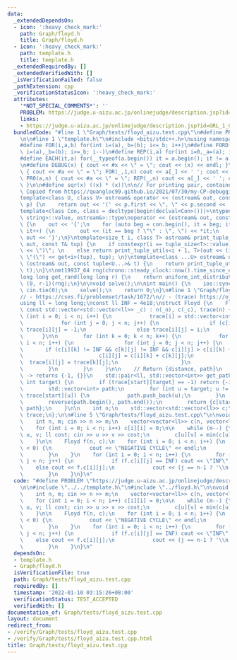 ```yaml
---
data:
  _extendedDependsOn:
  - icon: ':heavy_check_mark:'
    path: Graph/floyd.h
    title: Graph/floyd.h
  - icon: ':heavy_check_mark:'
    path: template.h
    title: template.h
  _extendedRequiredBy: []
  _extendedVerifiedWith: []
  _isVerificationFailed: false
  _pathExtension: cpp
  _verificationStatusIcon: ':heavy_check_mark:'
  attributes:
    '*NOT_SPECIAL_COMMENTS*': ''
    PROBLEM: https://judge.u-aizu.ac.jp/onlinejudge/description.jsp?id=GRL_1_C
    links:
    - https://judge.u-aizu.ac.jp/onlinejudge/description.jsp?id=GRL_1_C
  bundledCode: "#line 1 \"Graph/tests/floyd_aizu.test.cpp\"\n#define PROBLEM \"https://judge.u-aizu.ac.jp/onlinejudge/description.jsp?id=GRL_1_C\"\
    \n\n#line 1 \"template.h\"\n#include <bits/stdc++.h>\nusing namespace std;\n\n\
    #define FOR(i,a,b) for(int i=(a),_b=(b); i<=_b; i++)\n#define FORD(i,a,b) for(int\
    \ i=(a),_b=(b); i>=_b; i--)\n#define REP(i,a) for(int i=0,_a=(a); i<_a; i++)\n\
    #define EACH(it,a) for(__typeof(a.begin()) it = a.begin(); it != a.end(); ++it)\n\
    \n#define DEBUG(x) { cout << #x << \" = \"; cout << (x) << endl; }\n#define PR(a,n)\
    \ { cout << #a << \" = \"; FOR(_,1,n) cout << a[_] << ' '; cout << endl; }\n#define\
    \ PR0(a,n) { cout << #a << \" = \"; REP(_,n) cout << a[_] << ' '; cout << endl;\
    \ }\n\n#define sqr(x) ((x) * (x))\n\n// For printing pair, container, etc.\n//\
    \ Copied from https://quangloc99.github.io/2021/07/30/my-CP-debugging-template.html\n\
    template<class U, class V> ostream& operator << (ostream& out, const pair<U, V>&\
    \ p) {\n    return out << '(' << p.first << \", \" << p.second << ')';\n}\n\n\
    template<class Con, class = decltype(begin(declval<Con>()))>\ntypename enable_if<!is_same<Con,\
    \ string>::value, ostream&>::type\noperator << (ostream& out, const Con& con)\
    \ {\n    out << '{';\n    for (auto beg = con.begin(), it = beg; it != con.end();\
    \ it++) {\n        out << (it == beg ? \"\" : \", \") << *it;\n    }\n    return\
    \ out << '}';\n}\ntemplate<size_t i, class T> ostream& print_tuple_utils(ostream&\
    \ out, const T& tup) {\n    if constexpr(i == tuple_size<T>::value) return out\
    \ << \")\"; \n    else return print_tuple_utils<i + 1, T>(out << (i ? \", \" :\
    \ \"(\") << get<i>(tup), tup); \n}\ntemplate<class ...U> ostream& operator <<\
    \ (ostream& out, const tuple<U...>& t) {\n    return print_tuple_utils<0, tuple<U...>>(out,\
    \ t);\n}\n\nmt19937_64 rng(chrono::steady_clock::now().time_since_epoch().count());\n\
    long long get_rand(long long r) {\n    return uniform_int_distribution<long long>\
    \ (0, r-1)(rng);\n}\n\nvoid solve();\n\nint main() {\n    ios::sync_with_stdio(0);\
    \ cin.tie(0);\n    solve();\n    return 0;\n}\n#line 1 \"Graph/floyd.h\"\n// Tested:\n\
    // - https://cses.fi/problemset/task/1672/\n// - (trace) https://oj.vnoi.info/problem/floyd\n\
    using ll = long long;\nconst ll INF = 4e18;\nstruct Floyd {\n    Floyd(int _n,\
    \ const std::vector<std::vector<ll>> _c) : n(_n), c(_c), trace(n) {\n        for\
    \ (int i = 0; i < n; i++) {\n            trace[i] = std::vector<int> (n, -1);\n\
    \            for (int j = 0; j < n; j++) {\n                if (c[i][j] == INF)\
    \ trace[i][j] = -1;\n                else trace[i][j] = i;\n            }\n  \
    \      }\n\n        for (int k = 0; k < n; k++) {\n            for (int i = 0;\
    \ i < n; i++) {\n                for (int j = 0; j < n; j++) {\n             \
    \       if (c[i][k] != INF && c[k][j] != INF && c[i][j] > c[i][k] + c[k][j]) {\n\
    \                        c[i][j] = c[i][k] + c[k][j];\n                      \
    \  trace[i][j] = trace[k][j];\n                    }\n                }\n    \
    \        }\n        }\n    }\n\n    // Return {distance, path}\n    // If no path\
    \ -> returns {-1, {}}\n    std::pair<ll, std::vector<int>> get_path(int start,\
    \ int target) {\n        if (trace[start][target] == -1) return {-1, {}};\n\n\
    \        std::vector<int> path;\n        for (int u = target; u != start; u =\
    \ trace[start][u]) {\n            path.push_back(u);\n        }\n        path.push_back(start);\n\
    \        reverse(path.begin(), path.end());\n        return {c[start][target],\
    \ path};\n    }\n\n    int n;\n    std::vector<std::vector<ll>> c;\n    std::vector<std::vector<int>>\
    \ trace;\n};\n\n#line 5 \"Graph/tests/floyd_aizu.test.cpp\"\n\nvoid solve() {\n\
    \    int n, m; cin >> n >> m;\n    vector<vector<ll>> c(n, vector<ll> (n, INF));\n\
    \    for (int i = 0; i < n; i++) c[i][i] = 0;\n\n    while (m--) {\n        int\
    \ u, v; ll cost; cin >> u >> v >> cost;\n        c[u][v] = min(c[u][v], cost);\n\
    \    }\n\n    Floyd f(n, c);\n    for (int i = 0; i < n; i++) {\n        if (f.c[i][i]\
    \ < 0) {\n            cout << \"NEGATIVE CYCLE\" << endl;\n            return;\n\
    \        }\n    }\n    for (int i = 0; i < n; i++) {\n        for (int j = 0;\
    \ j < n; j++) {\n            if (f.c[i][j] == INF) cout << \"INF\";\n        \
    \    else cout << f.c[i][j];\n            cout << (j == n-1 ? '\\n' : ' ');\n\
    \        }\n    }\n}\n"
  code: "#define PROBLEM \"https://judge.u-aizu.ac.jp/onlinejudge/description.jsp?id=GRL_1_C\"\
    \n\n#include \"../../template.h\"\n#include \"../floyd.h\"\n\nvoid solve() {\n\
    \    int n, m; cin >> n >> m;\n    vector<vector<ll>> c(n, vector<ll> (n, INF));\n\
    \    for (int i = 0; i < n; i++) c[i][i] = 0;\n\n    while (m--) {\n        int\
    \ u, v; ll cost; cin >> u >> v >> cost;\n        c[u][v] = min(c[u][v], cost);\n\
    \    }\n\n    Floyd f(n, c);\n    for (int i = 0; i < n; i++) {\n        if (f.c[i][i]\
    \ < 0) {\n            cout << \"NEGATIVE CYCLE\" << endl;\n            return;\n\
    \        }\n    }\n    for (int i = 0; i < n; i++) {\n        for (int j = 0;\
    \ j < n; j++) {\n            if (f.c[i][j] == INF) cout << \"INF\";\n        \
    \    else cout << f.c[i][j];\n            cout << (j == n-1 ? '\\n' : ' ');\n\
    \        }\n    }\n}\n"
  dependsOn:
  - template.h
  - Graph/floyd.h
  isVerificationFile: true
  path: Graph/tests/floyd_aizu.test.cpp
  requiredBy: []
  timestamp: '2022-01-10 03:15:26+08:00'
  verificationStatus: TEST_ACCEPTED
  verifiedWith: []
documentation_of: Graph/tests/floyd_aizu.test.cpp
layout: document
redirect_from:
- /verify/Graph/tests/floyd_aizu.test.cpp
- /verify/Graph/tests/floyd_aizu.test.cpp.html
title: Graph/tests/floyd_aizu.test.cpp
---
```

